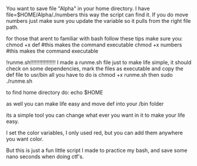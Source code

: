 You want to save file "Alpha" in your home directory. I have file=$HOME/Alpha/./numbers this way the script can find it.
If you do move numbers just make sure you update the variable so it pulls from the right file path.

for those that arent to familiar with bash follow these tips
make sure you:
chmod +x def       #this makes the command executable
chmod +x numbers    #this makes the command executable


!runme.sh!!!!!!!!!!!!!!!!!
I made a runme.sh file just to make life simple, it should check on some dependencies, mark the files as executable and copy the def file to usr/bin
all you have to do is 
chmod +x runme.sh
then
sudo ./runme.sh

to find home directory do:
echo $HOME

as well you can make life easy and move def into your /bin folder

its a simple tool you can change what ever you want in it to make your life easy. 

I set the color variables, I only used red, but you can add them anywhere you want color.

But this is just a fun little script I made to practice my bash, and save some nano seconds when doing ctf's. 

